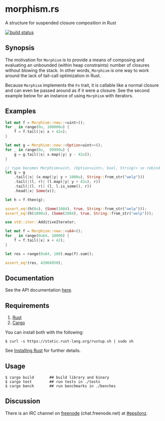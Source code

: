 # morphism.rs

A structure for suspended closure composition in Rust

[![build status](https://api.travis-ci.org/epsilonz/morphism.rs.svg?branch=master)](https://travis-ci.org/epsilonz/morphism.rs)

## Synopsis

The motivation for `Morphism` is to provide a means of composing and evaluating an unbounded (within heap constraints) number of closures without blowing the stack. In other words, `Morphism` is one way to work around the lack of tail-call optimization in Rust.

Because `Morphism` implements the `Fn` trait, it is callable like a normal closure and can even be passed around as if it were a closure. See the second example below for an instance of using `Morphism` with iterators.

## Examples

```rust
let mut f = Morphism::new::<uint>();
for _ in range(0u, 100000u) {
    f = f.tail(|x| x + 42u);
}

let mut g = Morphism::new::<Option<uint>>();
for _ in range(0u,  99999u) {
    g = g.tail(|x| x.map(|y| y - 42u));
}

// type becomes Morphism<uint, (Option<uint>, bool, String)> so rebind g
let g = g
    .tail(|x| (x.map(|y| y + 1000u), String::from_str("welp")))
    .tail(|(l, r)| (l.map(|y| y + 42u), r))
    .tail(|(l, r)| (l, l.is_some(), r))
    .head(|x| Some(x));

let h = f.then(g);

assert_eq!(h(0u), (Some(1084), true, String::from_str("welp")));
assert_eq!(h(1000u), (Some(2084), true, String::from_str("welp")));
```

```rust
use std::iter::AdditiveIterator;

let mut f = Morphism::new::<u64>();
for _ in range(0u64, 10000) {
    f = f.tail(|x| x + 42);
}

let res = range(0u64, 100).map(f).sum();

assert_eq!(res, 42004950);
```

## Documentation

See the API documentation [here](http://www.rust-ci.org/epsilonz/morphism.rs/doc/morphism/).

## Requirements

1.   [Rust](http://www.rust-lang.org/)
2.   [Cargo](http://crates.io/)

You can install both with the following:

```
$ curl -s https://static.rust-lang.org/rustup.sh | sudo sh
```

See [Installing Rust](http://doc.rust-lang.org/guide.html#installing-rust) for further details.

## Usage

```
$ cargo build       ## build library and binary
$ cargo test        ## run tests in ./tests
$ cargo bench       ## run benchmarks in ./benches
```

## Discussion

There is an IRC channel on [freenode](https://freenode.net) (chat.freenode.net) at [#epsilonz](http://webchat.freenode.net/?channels=%23epsilonz).
